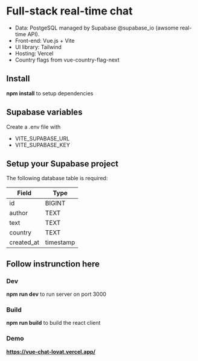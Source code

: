 # Full-stack real-time chat

- Data: PostgeSQL managed by Supabase @supabase_io (awsome real-time API).
- Front-end: Vue.js + Vite
- UI library: Tailwind
- Hosting: Vercel
- Country flags from vue-country-flag-next

## Install
**npm install** to setup dependencies

## Supabase variables
Create a .env file with
- VITE_SUPABASE_URL 
- VITE_SUPABASE_KEY

## Setup your Supabase project
The following database table is required:

| Field      	| Type      	|
|------------	|-----------	|
| id         	| BIGINT    	|
| author     	| TEXT      	|
| text       	| TEXT      	|
| country    	| TEXT      	|
| created_at 	| timestamp 	|

## Follow instrunction here

### Dev
**npm run dev** to run server on port 3000

### Build
**npm run build** to build the react client

### Demo
**https://vue-chat-lovat.vercel.app/**
